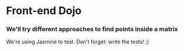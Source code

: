 # Front-end Dojo

### We'll try different approaches to find points inside a matrix

We're using Jasmine to test. Don't forget: write the tests! ;)